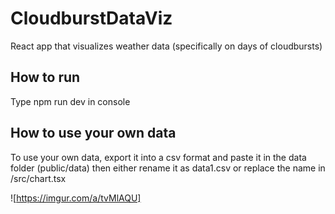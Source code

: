 # CloudburstDataViz
React app that visualizes weather data (specifically on days of cloudbursts)

## How to run
Type npm run dev in console

## How to use your own data
To use your own data, export it into a csv format and paste it in the data folder (public/data)
then either rename it as data1.csv or replace the name in /src/chart.tsx

![https://imgur.com/a/tvMlAQU]

